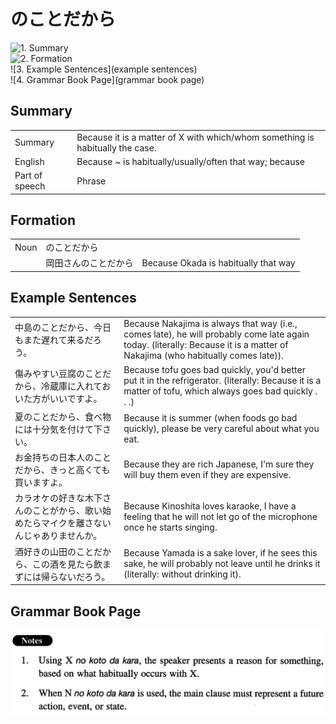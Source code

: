 # のことだから

![1. Summary](summary)<br>
![2. Formation](formation)<br>
![3. Example Sentences](example sentences)<br>
![4. Grammar Book Page](grammar book page)<br>


## Summary

<table><tr>   <td>Summary</td>   <td>Because it is a matter of X with which/whom something is habitually the case.</td></tr><tr>   <td>English</td>   <td>Because ~ is habitually/usually/often that way; because</td></tr><tr>   <td>Part of speech</td>   <td>Phrase</td></tr></table>

## Formation

<table class="table"><tbody><tr class="tr head"><td class="td"><span class="bold">Noun</span></td><td class="td"><span class="concept">のことだから</span></td><td class="td"></td></tr><tr class="tr"><td class="td"></td><td class="td"><span>岡田さん</span><span class="concept">のことだから</span></td><td class="td"><span>Because Okada is habitually that way</span></td></tr></tbody></table>

## Example Sentences

<table><tr>   <td>中島のことだから、今日もまた遅れて来るだろう。</td>   <td>Because Nakajima is always that way (i.e., comes late), he will probably come late again today. (literally: Because it is a matter of Nakajima (who habitually comes late)).</td></tr><tr>   <td>傷みやすい豆腐のことだから、冷蔵庫に入れておいた方がいいですよ。</td>   <td>Because tofu goes bad quickly, you'd better put it in the refrigerator. (literally: Because it is a matter of tofu, which always goes bad quickly . . .)</td></tr><tr>   <td>夏のことだから、食べ物には十分気を付けて下さい。</td>   <td>Because it is summer (when foods go bad quickly), please be very careful about what you eat.</td></tr><tr>   <td>お金持ちの日本人のことだから、きっと高くても買いますよ。</td>   <td>Because they are rich Japanese, I'm sure they will buy them even if they are expensive.</td></tr><tr>   <td>カラオケの好きな木下さんのことがから、歌い始めたらマイクを離さないんじゃありませんか。</td>   <td>Because Kinoshita loves karaoke, I have a feeling that he will not let go of the microphone once he starts singing.</td></tr><tr>   <td>酒好きの山田のことだから、この酒を見たら飲まずには帰らないだろう。</td>   <td>Because Yamada is a sake lover, if he sees this sake, he will probably not leave until he drinks it (literally: without drinking it).</td></tr></table>

## Grammar Book Page

![](../img/Intermediateのことだから.png)

